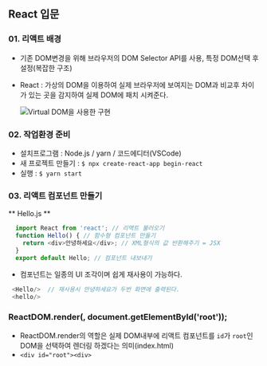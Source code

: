 ## React 입문
### 01. 리액트 배경 

  - 기존 DOM변경을 위해 브라우저의 DOM Selector API를 사용, 특정 DOM선택 후 설정(복잡한 구조)
  - React : 가상의 DOM을 이용하여 실제 브라우저에 보여지는 DOM과 비교후 차이가 있는 곳을 감지하여 실제 DOM에 패치 시켜준다.
  
    ![Virtual DOM을 사용한 구현](../begin-react/src/image/virrualDom.png)

### 02. 작업환경 준비

  - 설치프로그램 : Node.js / yarn / 코드에디터(VSCode) 
  - 새 프로젝트 만들기 : `$ npx create-react-app begin-react`
  - 실행 : `$ yarn start`

### 03. 리액트 컴포넌트 만들기
  \*\* Hello.js \*\* 

  ```javascript
    import React from 'react'; // 리액트 불러오기
    function Hello() { // 함수형 컴포넌트 만들기
      return <div>안녕하세요</div>; // XML형식의 값 반환해주기 = JSX
    }
    export default Hello; // 컴포넌트 내보내기
  ```

  - 컴포넌트는 일종의 UI 조각이며 쉽게 재사용이 가능하다.
  ```javascript
   <Hello/>  // 재사용시 안녕하세요가 두번 화면에 출력된다.
   <hello/>
  ```
  
  ### ReactDOM.render(<App />, document.getElementById('root'));
  - ReactDOM.render의 역할은 실제 DOM내부에 리액트 컴포넌트를 `id`가 `root`인 DOM을 선택하여 렌더링 하겠다는 의미(index.html) 
  - `<div id="root"><div>` 